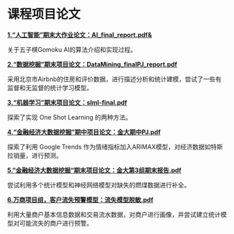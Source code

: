 
# 课程项目论文

[**1.“人工智能”期末大作业论文：AI_final_report.pdf&**]()

<space><space> 关于五子棋Gomoku AI的算法介绍和实现过程。
 
  
[**2.“数据挖掘”期末项目论文：DataMining_finalPJ_report.pdf**]()

<space><space>采用北京市Airbnb的住房和评价数据，进行描述分析和统计建模，尝试了一些有监督和无监督的统计学习模型。

  
[**3.“机器学习”期末项目论文：slml-final.pdf**]()

<space><space>探索了实现 One Shot Learning 的两种方法。

  
[**4.“金融经济大数据挖掘”期中项目论文：金大期中PJ.pdf**]()

<space><space>探索了利用 Google Trends 作为情绪指标加入ARIMAX模型，对经济数据如特斯拉销量，进行预测。

  
[**5.”金融经济大数据挖掘“期末项目论文：金大第3组期末报告.pdf**]()

<space><space>尝试利用多个统计模型和神经网络模型对缺失的燃煤数据进行补全。

  
[**6.万商项目组，客户流失预警模型：流失模型脱敏.pdf**]()

<space><space>利用大量商户基本信息数据和交易流水数据，对商户进行画像，并尝试建立统计模型对可能流失的商户进行预警。
